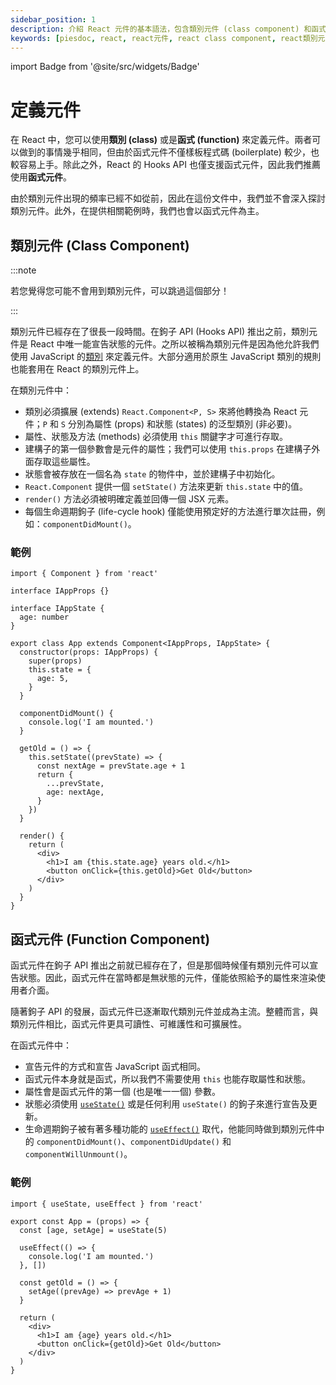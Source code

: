 ```yaml
---
sidebar_position: 1
description: 介紹 React 元件的基本語法，包含類別元件 (class component) 和函式元件 (function component)。
keywords: [piesdoc, react, react元件, react class component, react類別元件, react function component, react函式元件]
---
```


import Badge from '@site/src/widgets/Badge'

# 定義元件

在 React 中，您可以使用**類別 (class)** 或是**函式 (function)** 來定義元件。兩者可以做到的事情幾乎相同，但由於函式元件不僅樣板程式碼 (boilerplate) 較少，也較容易上手。除此之外，React 的 Hooks API 也僅支援函式元件，因此我們推薦使用**函式元件**。

由於類別元件出現的頻率已經不如從前，因此在這份文件中，我們並不會深入探討類別元件。此外，在提供相關範例時，我們也會以函式元件為主。

## 類別元件 (Class Component)

:::note

若您覺得您可能不會用到類別元件，可以跳過這個部分！

:::

類別元件已經存在了很長一段時間。在鉤子 API (Hooks API) 推出之前，類別元件是 React 中唯一能宣告狀態的元件。之所以被稱為類別元件是因為他允許我們使用 JavaScript 的[類別](https://developer.mozilla.org/en-US/docs/Web/JavaScript/Reference/Classes) 來定義元件。大部分適用於原生 JavaScript 類別的規則也能套用在 React 的類別元件上。

在類別元件中：

- 類別必須擴展 (extends) `React.Component<P, S>` 來將他轉換為 React 元件；`P` 和 `S` 分別為屬性 (props) 和狀態 (states) 的泛型類別 (非必要)。
- 屬性、狀態及方法 (methods) 必須使用 `this` 關鍵字才可進行存取。
- 建構子的第一個參數會是元件的屬性；我們可以使用 `this.props` 在建構子外面存取這些屬性。
- 狀態會被存放在一個名為 `state` 的物件中，並於建構子中初始化。
- `React.Component` 提供一個 `setState()` 方法來更新 `this.state` 中的值。
- `render()` 方法必須被明確定義並回傳一個 JSX 元素。
- 每個生命週期鉤子 (life-cycle hook) 僅能使用預定好的方法進行單次註冊，例如：`componentDidMount()`。

### 範例

```tsx showLineNumbers
import { Component } from 'react'

interface IAppProps {}

interface IAppState {
  age: number
}

export class App extends Component<IAppProps, IAppState> {
  constructor(props: IAppProps) {
    super(props)
    this.state = {
      age: 5,
    }
  }

  componentDidMount() {
    console.log('I am mounted.')
  }

  getOld = () => {
    this.setState((prevState) => {
      const nextAge = prevState.age + 1
      return {
        ...prevState,
        age: nextAge,
      }
    })
  }

  render() {
    return (
      <div>
        <h1>I am {this.state.age} years old.</h1>
        <button onClick={this.getOld}>Get Old</button>
      </div>
    )
  }
}
```

## 函式元件 (Function Component)

<p>
  <Badge variant="success" text="推薦" />
</p>


函式元件在鉤子 API 推出之前就已經存在了，但是那個時候僅有類別元件可以宣告狀態。因此，函式元件在當時都是無狀態的元件，僅能依照給予的屬性來渲染使用者介面。

隨著鉤子 API 的發展，函式元件已逐漸取代類別元件並成為主流。整體而言，與類別元件相比，函式元件更具可讀性、可維護性和可擴展性。

在函式元件中：

- 宣告元件的方式和宣告 JavaScript 函式相同。
- 函式元件本身就是函式，所以我們不需要使用 `this` 也能存取屬性和狀態。
- 屬性會是函式元件的第一個 (也是唯一一個) 參數。
- 狀態必須使用 [`useState()`](./use-state) 或是任何利用 `useState()` 的鉤子來進行宣告及更新。
- 生命週期鉤子被有著多種功能的 [`useEffect()`](./use-effect) 取代，他能同時做到類別元件中的 `componentDidMount()`、`componentDidUpdate()` 和 `componentWillUnmount()`。

### 範例

```tsx showLineNumbers
import { useState, useEffect } from 'react'

export const App = (props) => {
  const [age, setAge] = useState(5)

  useEffect(() => {
    console.log('I am mounted.')
  }, [])

  const getOld = () => {
    setAge((prevAge) => prevAge + 1)
  }

  return (
    <div>
      <h1>I am {age} years old.</h1>
      <button onClick={getOld}>Get Old</button>
    </div>
  )
}
```